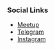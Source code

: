 ### Social Links
* [Meetup](https://www.meetup.com/meetup-group-fcxeccgx/?eventOrigin=your_groups)
* [Telegram](https://t.me/+6WX_quJRujAwYjE9)
* [Instagram](https://www.instagram.com/jcoe_cyber_sentinels?igsh=bHBocHk0cWgwMmc0)


